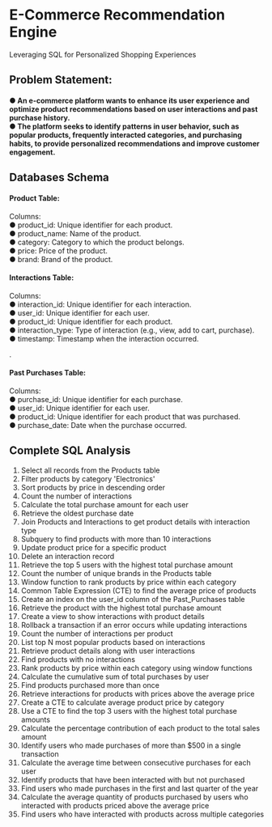 <h1>E-Commerce Recommendation Engine</h1><p>Leveraging SQL for Personalized Shopping Experiences</p>
<h2>Problem Statement:</h2>
<h4>●	An e-commerce platform wants to enhance its user experience and optimize product recommendations based on user interactions and past purchase history. </br>
●	The platform seeks to identify patterns in user behavior, such as popular products, frequently interacted categories, and purchasing habits, to provide personalized recommendations and improve customer engagement.
</h4>

<h2>Databases Schema</h2>

<h4>Product Table:</h4>

<p>Columns:</br>
●	product_id: Unique identifier for each product.</br>
●	product_name: Name of the product.</br>
●	category: Category to which the product belongs.</br>
●	price: Price of the product.</br>
●	brand: Brand of the product.</p>



<h4>Interactions Table:</h4>

<p>Columns:</br>
●	interaction_id: Unique identifier for each interaction.</br>
●	user_id: Unique identifier for each user.</br>
●	product_id: Unique identifier for each product.</br>
●	interaction_type: Type of interaction (e.g., view, add to cart, purchase).</br>
●	timestamp: Timestamp when the interaction occurred.</p>
.


<h4>Past Purchases Table:</h4>

<p>Columns:</br>
●	purchase_id: Unique identifier for each purchase.</br>
●	user_id: Unique identifier for each user.</br>
●	product_id: Unique identifier for each product that was purchased.</br>
●	purchase_date: Date when the purchase occurred.</br></p>

<h2>Complete SQL Analysis</h2>

1.	Select all records from the Products table</br>
2.	 Filter products by category 'Electronics'</br>
3.	 Sort products by price in descending order</br>
4.	Count the number of interactions</br>
5.	Calculate the total purchase amount for each user</br>
6.	Retrieve the oldest purchase date</br>
7.	Join Products and Interactions to get product details with interaction type</br>
8.	Subquery to find products with more than 10 interactions</br>
9.	Update product price for a specific product</br>
10.	Delete an interaction record</br>
11.	Retrieve the top 5 users with the highest total purchase amount</br>
12.	Count the number of unique brands in the Products table</br>
13.	Window function to rank products by price within each category</br>
14.	Common Table Expression (CTE) to find the average price of products</br>
15.	Create an index on the user_id column of the Past_Purchases table</br>
16.	Retrieve the product with the highest total purchase amount</br>
17.	Create a view to show interactions with product details</br>
18.	Rollback a transaction if an error occurs while updating interactions</br>
19.	Count the number of interactions per product</br>
20.	List top N most popular products based on interactions</br>
21.	Retrieve product details along with user interactions</br>
22.	Find products with no interactions</br>
23.	Rank products by price within each category using window functions</br>
24.	Calculate the cumulative sum of total purchases by user</br>
25.	Find products purchased more than once</br>
26.	Retrieve interactions for products with prices above the average price</br>
27.	Create a CTE to calculate average product price by category</br>
28.	Use a CTE to find the top 3 users with the highest total purchase amounts</br>
29.	Calculate the percentage contribution of each product to the total sales amount</br>
30.	Identify users who made purchases of more than $500 in a single transaction</br>
31.	Calculate the average time between consecutive purchases for each user</br>
32.	Identify products that have been interacted with but not purchased</br>
33.	Find users who made purchases in the first and last quarter of the year</br>
34.	Calculate the average quantity of products purchased by users who interacted with products priced above the average price</br>
35.	Find users who have interacted with products across multiple categories</br>
